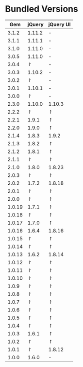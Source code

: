 # Bundled Versions

| Gem    | jQuery | jQuery UI |
|--------|--------|-----------|
| 3.1.2  | 1.11.2 | -         |
| 3.1.1  | 1.11.1 | -         |
| 3.1.0  | 1.11.0 | -         |
| 3.0.5  | 1.11.0 | -         |
| 3.0.4  | ↾      | -         |
| 3.0.3  | 1.10.2 | -         |
| 3.0.2  | ↾      | -         |
| 3.0.1  | 1.10.1 | -         |
| 3.0.0  | ↾      | -         |
| 2.3.0  | 1.10.0 | 1.10.3    |
| 2.2.2  | ↾      | ↾         |
| 2.2.1  | 1.9.1  | ↾         |
| 2.2.0  | 1.9.0  | ↾         |
| 2.1.4  | 1.8.3  | 1.9.2     |
| 2.1.3  | 1.8.2  | ↾         |
| 2.1.2  | 1.8.1  | ↾         |
| 2.1.1  | ↾      | ↾         |
| 2.1.0  | 1.8.0  | 1.8.23    |
| 2.0.3  | ↾      | ↾         |
| 2.0.2  | 1.7.2  | 1.8.18    |
| 2.0.1  | ↾      | ↾         |
| 2.0.0  | ↾      | ↾         |
| 1.0.19 | 1.7.1  | ↾         |
| 1.0.18 | ↾      | ↾         |
| 1.0.17 | 1.7.0  | ↾         |
| 1.0.16 | 1.6.4  | 1.8.16    |
| 1.0.15 | ↾      | ↾         |
| 1.0.14 | ↾      | ↾         |
| 1.0.13 | 1.6.2  | 1.8.14    |
| 1.0.12 | ↾      | ↾         |
| 1.0.11 | ↾      | ↾         |
| 1.0.10 | ↾      | ↾         |
| 1.0.9  | ↾      | ↾         |
| 1.0.8  | ↾      | ↾         |
| 1.0.7  | ↾      | ↾         |
| 1.0.6  | ↾      | ↾         |
| 1.0.5  | ↾      | ↾         |
| 1.0.4  | ↾      | ↾         |
| 1.0.3  | 1.6.1  | ↾         |
| 1.0.2  | ↾      | ↾         |
| 1.0.1  | ↾      | 1.8.12    |
| 1.0.0  | 1.6.0  | -         |
